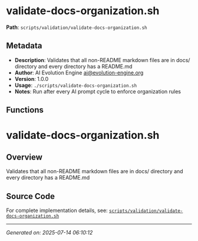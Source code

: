 # validate-docs-organization.sh

**Path**: `scripts/validation/validate-docs-organization.sh`

## Metadata

- **Description**: Validates that all non-README markdown files are in docs/ directory and every directory has a README.md
- **Author**: AI Evolution Engine <ai@evolution-engine.org>
- **Version**: 1.0.0
- **Usage**: `./scripts/validate-docs-organization.sh`
- **Notes**: Run after every AI prompt cycle to enforce organization rules

## Functions

# validate-docs-organization.sh

## Overview

Validates that all non-README markdown files are in docs/ directory and every directory has a README.md


## Source Code

For complete implementation details, see: [`scripts/validation/validate-docs-organization.sh`](../../scripts/validation/validate-docs-organization.sh)

---
*Generated on: 2025-07-14 06:10:12*
